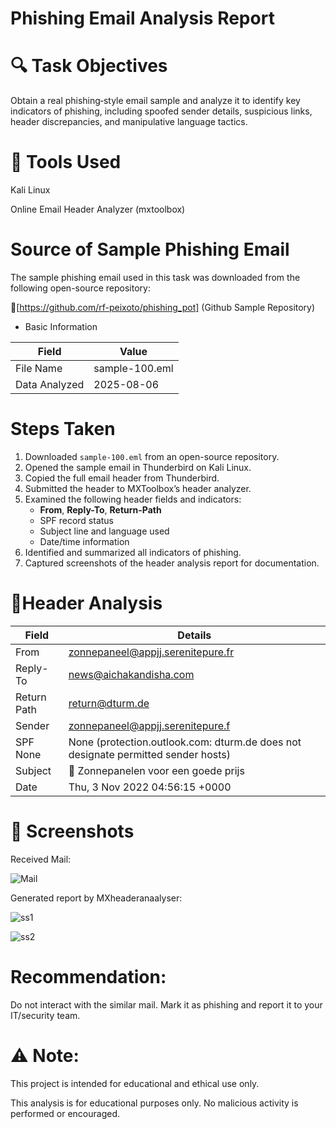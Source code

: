 # Phishing Email Analysis Report

# 🔍 Task Objectives

Obtain a real phishing‑style email sample and analyze it to identify key indicators of phishing, including spoofed sender details, suspicious links, header discrepancies, and manipulative language tactics.

# 🧪 Tools Used

Kali Linux

Online Email Header Analyzer (mxtoolbox)



# Source of Sample Phishing Email
The sample phishing email used in this task was downloaded from the following open-source repository:

🔗[https://github.com/rf-peixoto/phishing_pot] (Github Sample Repository)

- Basic Information

| Field  | Value |
| ------------- | ------------- |
| File Name  | sample-100.eml  |
| Data Analyzed | 2025-08-06  |


# Steps Taken

1. Downloaded `sample-100.eml` from an open-source repository.  
2. Opened the sample email in Thunderbird on Kali Linux.  
3. Copied the full email header from Thunderbird.  
4. Submitted the header to MXToolbox’s header analyzer.  
5. Examined the following header fields and indicators:
   - **From**, **Reply-To**, **Return-Path**  
   - SPF record status  
   - Subject line and language used  
   - Date/time information  
6. Identified and summarized all indicators of phishing.  
7. Captured screenshots of the header analysis report for documentation.

# 🔎Header Analysis

| Field  | Details |
| ------------- | ------------- |
| From  | zonnepaneel@appjj.serenitepure.fr  |
| Reply-To | news@aichakandisha.com  |
| Return Path | return@dturm.de  |
| Sender | zonnepaneel@appjj.serenitepure.f  |
| SPF None | None (protection.outlook.com: dturm.de does not designate permitted sender hosts) |
| Subject | 🔋 Zonnepanelen voor een goede prijs  |
| Date | Thu, 3 Nov 2022 04:56:15 +0000|

# 📸 Screenshots

Received Mail:

![Mail](https://github.com/user-attachments/assets/c9deeee1-06e0-445d-a9a3-e7ee3ce59560)


Generated report by MXheaderanaalyser: 


![ss1](https://github.com/user-attachments/assets/1c305ef6-6f52-40b1-b24d-615f0ec80876)



![ss2](https://github.com/user-attachments/assets/754659d1-3e92-4e03-aec7-27af3825b3a4)



# Recommendation:
Do not interact with the similar mail. Mark it as phishing and report it to your IT/security team.

# ⚠️ Note:

This project is intended for educational and ethical use only. 

This analysis is for educational purposes only. No malicious activity is performed or encouraged.
